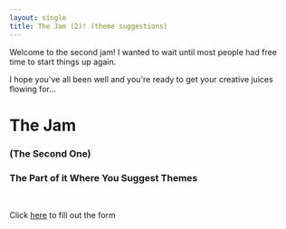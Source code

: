 ```yaml
---
layout: single
title: The Jam (2)! (theme suggestions)
---
```


Welcome to the second jam! I wanted to wait until most people had free time to start things up again. 

I hope you've all been well and you're ready to get your creative juices flowing for...

# The Jam 
### (The Second One)

### The Part of it Where You Suggest Themes

<br>

Click [here](https://docs.google.com/forms/d/e/1FAIpQLSdLK6O5HMVEC2qdAewKFx9biBEiZGaDvcYGJq2QVfhe0TvKiw/viewform?usp=sf_link) to fill out the 
<span title='No not here. the part that says "here" ' display=inline>form</span> 